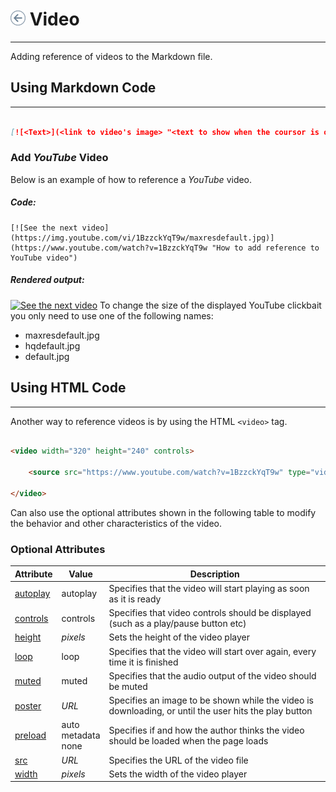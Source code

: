 # [![backward](../../../icons/backward.png)](Markdown.md) Video
---

Adding reference of videos to the Markdown file.


## Using Markdown Code
---

```Markdown

[![<Text>](<link to video's image> "<text to show when the coursor is over the video>")](<link to video> "<text to show when the coursor is over the video>")

```

### Add *YouTube* Video

Below is an example of how to reference a *YouTube* video.

##### Code:
```
[![See the next video](https://img.youtube.com/vi/1BzzckYqT9w/maxresdefault.jpg)](https://www.youtube.com/watch?v=1BzzckYqT9w "How to add reference to YouTube video")
```

##### Rendered output:

[![See the next video](https://img.youtube.com/vi/1BzzckYqT9w/maxresdefault.jpg)](https://www.youtube.com/watch?v=1BzzckYqT9w "How to add reference to YouTube video")
To change the size of the displayed YouTube clickbait you only need to use one of the following names:
- maxresdefault.jpg
- hqdefault.jpg
- default.jpg

## Using HTML Code
---

Another way to reference videos is by using the HTML `<video>` tag.

```HTML

<video width="320" height="240" controls>

	<source src="https://www.youtube.com/watch?v=1BzzckYqT9w" type="video/mp4">

</video>

```

Can also use the optional attributes shown in the following table to modify the behavior and other characteristics of the video.

### Optional Attributes

| Attribute                                    | Value                  | Description                                                                                       |
| -------------------------------------------- | ---------------------- | ------------------------------------------------------------------------------------------------- |
| [autoplay](https://www.w3schools.com/tags/att_video_autoplay.asp)       | autoplay               | Specifies that the video will start playing as soon as it is ready                                |
| [controls](https://www.w3schools.com/tags/att_video_controls.asp)       | controls               | Specifies that video controls should be displayed (such as a play/pause button etc)               |
| [height](https://www.w3schools.com/tags/att_video_height.asp)           | *pixels*               | Sets the height of the video player                                                               |
| [loop](https://www.w3schools.com/tags/att_video_loop.asp)               | loop                   | Specifies that the video will start over again, every time it is finished                         |
| [muted](https://www.w3schools.com/tags/att_video_muted.asp)             | muted                  | Specifies that the audio output of the video should be muted                                      |
| [poster](https://www.w3schools.com/tags/att_video_poster.asp)           | *URL*                  | Specifies an image to be shown while the video is downloading, or until the user hits the play button |
| [preload](https://www.w3schools.com/tags/att_video_preload.asp)         | auto<br>metadata<br>none | Specifies if and how the author thinks the video should be loaded when the page loads              |
| [src](https://www.w3schools.com/tags/att_video_src.asp)                 | *URL*                  | Specifies the URL of the video file                                                               |
| [width](https://www.w3schools.com/tags/att_video_width.asp)             | *pixels*               | Sets the width of the video player                                                                |


